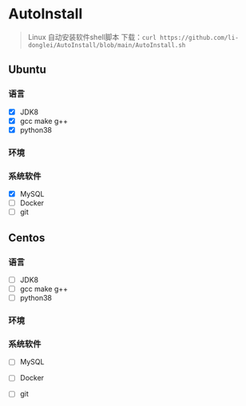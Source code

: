 # AutoInstall

> Linux 自动安装软件shell脚本
> 下载：`curl https://github.com/li-donglei/AutoInstall/blob/main/AutoInstall.sh`
## Ubuntu
### 语言
- [x] JDK8
- [x] gcc make g++
- [x] python38

### 环境


### 系统软件
- [x] MySQL
- [ ] Docker
- [ ] git

## Centos
### 语言
- [ ] JDK8
- [ ] gcc make g++
- [ ] python38

### 环境


### 系统软件
- [ ] MySQL
- [ ] Docker
- [ ] git


